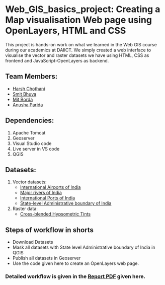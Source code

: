 # Web_GIS_basics_project: Creating a Map visualisation Web page using OpenLayers, HTML and CSS

This project is hands-on work on what we learned in the Web GIS course during our academics at DAIICT. We simply created a web interface to visualise the vector and raster datasets we have using HTML, CSS as frontend and JavaScript-OpenLayers as backend.

## Team Members:
* [Harsh Chothani](https://github.com/Harsh-Chothani)
* [Smit Bhuva](https://github.com/Smit_Bhuva)
* [Mit Borda](https://github.com/mit2880)
* [Anusha Parida](https://github.com/Anusha26399)

## Dependencies:
1. Apache Tomcat
2. Geoserver
3. Visual Studio code
4. Live server in VS code
5. QGIS

## Datasets:
1. Vector datasets:
   * [International Airports of India](https://www.naturalearthdata.com/http//www.naturalearthdata.com/download/10m/cultural/ne_10m_airports.zip)
   * [Major rivers of India](https://www.naturalearthdata.com/http//www.naturalearthdata.com/download/10m/physical/ne_10m_rivers_lake_centerlines.zip)
   * [International Ports of India](https://www.naturalearthdata.com/http//www.naturalearthdata.com/download/10m/cultural/ne_10m_ports.zip)
   * [State-level Administrative boundary of India](https://onlinemaps.surveyofindia.gov.in/Digital_Product_Show.aspx)
2. Raster data:
   * [Cross-blended Hypsometric Tints](https://www.naturalearthdata.com/http//www.naturalearthdata.com/download/10m/raster/HYP_HR_SR_OB_DR.zip)

## Steps of workflow in shorts
* Download Datasets
* Mask all datasets with State level Administrative boundary of India in QGIS
* Publish all datasets in Geoserver
* Use the code given here to create an OpenLayers web page.

### Detailed workflow is given in the [Report PDF](https://github.com/Kaushal0609/Web_GIS_Project/blob/main/Group_E_Report.pdf) given here.
